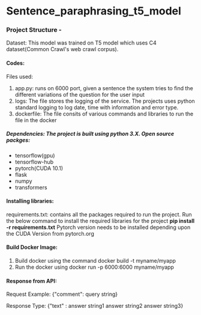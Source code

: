 # Sentence_paraphrasing_t5_model

### Project Structure -

Dataset:
This model was trained on T5 model which uses C4 dataset(Common Crawl's web crawl corpus).

#### Codes:
Files used:
<ol>
<li>app.py: runs on 6000 port, given a sentence the system tries to find the different variations of the question for the user input</li>
<li>logs: The file stores the logging of the service. The projects uses python standard logging to log date, time with information and error type.</li>
<li>dockerfile: The file consits of various commands and libraries to run the file in the docker </li>
</ol>

##### Dependencies: The project is built using python 3.X. Open source packges:
<ul>
<li>tensorflow(gpu)</li>
<li>tensorflow-hub</li>
<li>pytorch(CUDA 10.1)</li> 
<li>flask</li>
<li>numpy</li>
<li>transformers</li>
</ul>

#### Installing libraries:
requirements.txt: contains all the packages required to run the project. Run the below command to install the required libraries for the project
**pip install -r requirements.txt** 
Pytorch version needs to be installed depending upon the CUDA Version from pytorch.org

#### Build Docker Image:
<ol><li>Build docker using the command docker build -t myname/myapp </li>
<li>Run the  docker using  docker run -p 6000:6000 myname/myapp </li>
</ol>

#### Response from API:
Request Example: {"comment": query string}

Response Type: {"text" : answer string1 
                         answer string2 
                         answer string3}
